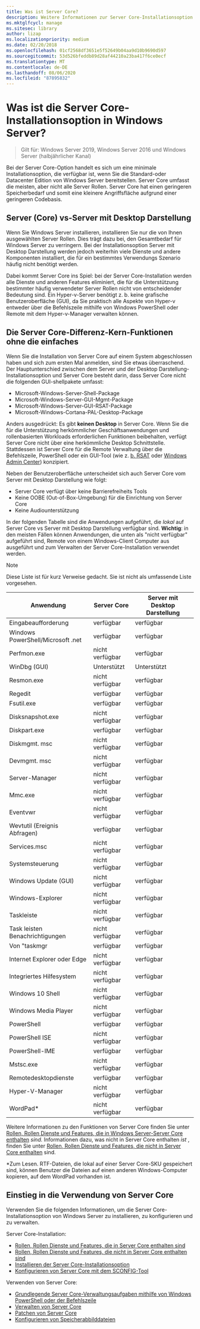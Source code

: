 ```yaml
---
title: Was ist Server Core?
description: Weitere Informationen zur Server Core-Installationsoption in Windows Server
ms.mktglfcycl: manage
ms.sitesec: library
author: lizap
ms.localizationpriority: medium
ms.date: 02/20/2018
ms.openlocfilehash: 01cf2568df3651e5f52649b04aa9d10b9690d597
ms.sourcegitcommit: 53d526bfeddb89d28af44210a23ba417f6ce0ecf
ms.translationtype: MT
ms.contentlocale: de-DE
ms.lasthandoff: 08/06/2020
ms.locfileid: "87895832"
---
```

# <a name="what-is-the-server-core-installation-option-in-windows-server"></a>Was ist die Server Core-Installationsoption in Windows Server?

> Gilt für: Windows Server 2019, Windows Server 2016 und Windows Server (halbjährlicher Kanal)

Bei der Server Core-Option handelt es sich um eine minimale Installationsoption, die verfügbar ist, wenn Sie die Standard-oder Datacenter Edition von Windows Server bereitstellen. Server Core umfasst die meisten, aber nicht alle Server Rollen. Server Core hat einen geringeren Speicherbedarf und somit eine kleinere Angriffsfläche aufgrund einer geringeren Codebasis.

## <a name="server-core-vs-server-with-desktop-experience"></a>Server (Core) vs-Server mit Desktop Darstellung

Wenn Sie Windows Server installieren, installieren Sie nur die von Ihnen ausgewählten Server Rollen. Dies trägt dazu bei, den Gesamtbedarf für Windows Server zu verringern. Bei der Installationsoption Server mit Desktop Darstellung werden jedoch weiterhin viele Dienste und andere Komponenten installiert, die für ein bestimmtes Verwendungs Szenario häufig nicht benötigt werden.

Dabei kommt Server Core ins Spiel: bei der Server Core-Installation werden alle Dienste und anderen Features eliminiert, die für die Unterstützung bestimmter häufig verwendeter Server Rollen nicht von entscheidender Bedeutung sind. Ein Hyper-v-Server benötigt z. b. keine grafische Benutzeroberfläche (GUI), da Sie praktisch alle Aspekte von Hyper-v entweder über die Befehlszeile mithilfe von Windows PowerShell oder Remote mit dem Hyper-v-Manager verwalten können.

## <a name="the-server-core-difference---core-capabilities-without-the-frills"></a>Die Server Core-Differenz-Kern-Funktionen ohne die einfaches

Wenn Sie die Installation von Server Core auf einem System abgeschlossen haben und sich zum ersten Mal anmelden, sind Sie etwas überraschend. Der Hauptunterschied zwischen dem Server und der Desktop Darstellung-Installationsoption und Server Core besteht darin, dass Server Core nicht die folgenden GUI-shellpakete umfasst:

- Microsoft-Windows-Server-Shell-Package
- Microsoft-Windows-Server-GUI-Mgmt-Package
- Microsoft-Windows-Server-GUI-RSAT-Package
- Microsoft-Windows-Cortana-PAL-Desktop-Package

Anders ausgedrückt: Es gibt **keinen Desktop** in Server Core. Wenn Sie die für die Unterstützung herkömmlicher Geschäftsanwendungen und rollenbasierten Workloads erforderlichen Funktionen beibehalten, verfügt Server Core nicht über eine herkömmliche Desktop Schnittstelle. Stattdessen ist Server Core für die Remote Verwaltung über die Befehlszeile, PowerShell oder ein GUI-Tool (wie z. [b. RSAT](../../remote/remote-server-administration-tools.md) oder [Windows Admin Center](../../manage/windows-admin-center/overview.md)) konzipiert.

Neben der Benutzeroberfläche unterscheidet sich auch Server Core vom Server mit Desktop Darstellung wie folgt:

- Server Core verfügt über keine Barrierefreiheits Tools
- Keine OOBE (Out-of-Box-Umgebung) für die Einrichtung von Server Core
- Keine Audiounterstützung

In der folgenden Tabelle sind die Anwendungen aufgeführt, die *lokal* auf Server Core vs Server mit Desktop Darstellung verfügbar sind. **Wichtig**: in den meisten Fällen können Anwendungen, die unten als "nicht verfügbar" aufgeführt sind, Remote von einem Windows-Client Computer aus ausgeführt und zum Verwalten der Server Core-Installation verwendet werden.

> [!NOTE]
> Diese Liste ist für kurz Verweise gedacht. Sie ist nicht als umfassende Liste vorgesehen.


| Anwendung                        | Server Core     | Server mit Desktop Darstellung |
|------------------------------------|-----------------|--------------------------------|
| Eingabeaufforderung                     | verfügbar       | verfügbar                      |
| Windows PowerShell/Microsoft .net | verfügbar       | verfügbar                      |
| Perfmon.exe                        | nicht verfügbar   | verfügbar                      |
| WinDbg (GUI)                       | Unterstützt       | Unterstützt                      |
| Resmon.exe                         | nicht verfügbar   | verfügbar                      |
| Regedit                            | verfügbar       | verfügbar                      |
| Fsutil.exe                         | verfügbar       | verfügbar                      |
| Disksnapshot.exe                   | nicht verfügbar   | verfügbar                      |
| Diskpart.exe                       | verfügbar       | verfügbar                      |
| Diskmgmt. msc                       | nicht verfügbar   | verfügbar                      |
| Devmgmt. msc                        | nicht verfügbar   | verfügbar                      |
| Server-Manager                     | nicht verfügbar   | verfügbar                      |
| Mmc.exe                            | nicht verfügbar   | verfügbar                      |
| Eventvwr                           | nicht verfügbar   | verfügbar                      |
| Wevtutil (Ereignis Abfragen)           | verfügbar       | verfügbar                      |
| Services.msc                       | nicht verfügbar   | verfügbar                      |
| Systemsteuerung                      | nicht verfügbar   | verfügbar                      |
| Windows Update (GUI)               | nicht verfügbar   | verfügbar                      |
| Windows-Explorer                   | nicht verfügbar   | verfügbar                      |
| Taskleiste                            | nicht verfügbar   | verfügbar                      |
| Task leisten Benachrichtigungen              | nicht verfügbar   | verfügbar                      |
| Von "taskmgr                            | verfügbar       | verfügbar                      |
| Internet Explorer oder Edge          | nicht verfügbar   | verfügbar                      |
| Integriertes Hilfesystem               | nicht verfügbar   | verfügbar                      |
| Windows 10 Shell                   | nicht verfügbar   | verfügbar                      |
| Windows Media Player               | nicht verfügbar   | verfügbar                      |
| PowerShell                         | verfügbar       | verfügbar                      |
| PowerShell ISE                     | nicht verfügbar   | verfügbar                      |
| PowerShell-IME                     | verfügbar       | verfügbar                      |
| Mstsc.exe                          | nicht verfügbar   | verfügbar                      |
| Remotedesktopdienste            | verfügbar       | verfügbar                      |
| Hyper-V-Manager                    | nicht verfügbar   | verfügbar                      |
| WordPad\*                          | nicht verfügbar   | verfügbar                      |


Weitere Informationen zu den Funktionen von Server Core finden Sie unter [Rollen, Rollen Dienste und Features, die in Windows Server-Server Core enthalten](server-core-roles-and-services.md) *sind.* Informationen dazu, was nicht in Server Core enthalten *ist* , finden Sie unter [Rollen, Rollen Dienste und Features, die nicht in Server Core enthalten](server-core-removed-roles.md) sind.

\*Zum Lesen. RTF-Dateien, die lokal auf einer Server Core-SKU gespeichert sind, können Benutzer die Dateien auf einen anderen Windows-Computer kopieren, auf dem WordPad vorhanden ist.

## <a name="get-started-using-server-core"></a>Einstieg in die Verwendung von Server Core

Verwenden Sie die folgenden Informationen, um die Server Core-Installationsoption von Windows Server zu installieren, zu konfigurieren und zu verwalten.

Server Core-Installation:
- [Rollen, Rollen Dienste und Features, die in Server Core enthalten sind](server-core-roles-and-services.md)
- [Rollen, Rollen Dienste und Features, die nicht in Server Core enthalten sind](server-core-removed-roles.md)
- [Installieren der Server Core-Installationsoption](../../get-started/getting-started-with-server-core.md)
- [Konfigurieren von Server Core mit dem SCONFIG-Tool](../../get-started/sconfig-on-ws2016.md)

Verwenden von Server Core:
- [Grundlegende Server Core-Verwaltungsaufgaben mithilfe von Windows PowerShell oder der Befehlszeile](server-core-administer.md)
- [Verwalten von Server Core](server-core-manage.md)
- [Patchen von Server Core](server-core-servicing.md)
- [Konfigurieren von Speicherabbilddateien](server-core-memory-dump.md)
